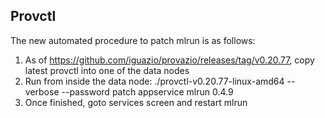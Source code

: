 ## Provctl

The new automated procedure to patch mlrun is as follows:
1. As of https://github.com/iguazio/provazio/releases/tag/v0.20.77, copy latest provctl into one of the data nodes
2. Run from inside the data node:
./provctl-v0.20.77-linux-amd64 --verbose --password <SSH-password> patch appservice mlrun 0.4.9
3. Once finished, goto services screen and restart mlrun

